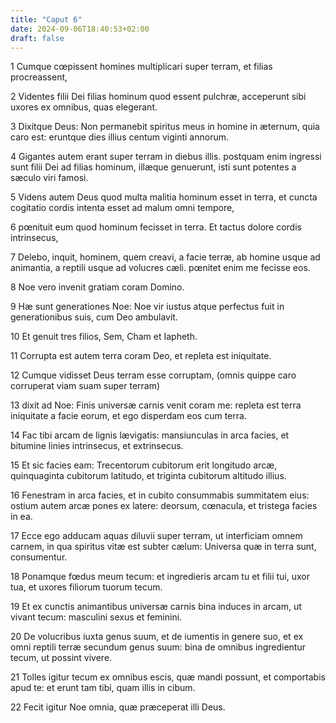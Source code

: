 ```yaml
---
title: "Caput 6"
date: 2024-09-06T18:40:53+02:00
draft: false
---
```




1 Cumque cœpissent homines multiplicari super terram, et filias procreassent,

2 Videntes filii Dei filias hominum quod essent pulchræ, acceperunt sibi uxores ex omnibus, quas elegerant.

3 Dixitque Deus: Non permanebit spiritus meus in homine in æternum, quia caro est: eruntque dies illius centum viginti annorum.

4 Gigantes autem erant super terram in diebus illis. postquam enim ingressi sunt filii Dei ad filias hominum, illæque genuerunt, isti sunt potentes a sæculo viri famosi.

5 Videns autem Deus quod multa malitia hominum esset in terra, et cuncta cogitatio cordis intenta esset ad malum omni tempore,

6 pœnituit eum quod hominum fecisset in terra. Et tactus dolore cordis intrinsecus,

7 Delebo, inquit, hominem, quem creavi, a facie terræ, ab homine usque ad animantia, a reptili usque ad volucres cæli. pœnitet enim me fecisse eos.

8 Noe vero invenit gratiam coram Domino.

9 Hæ sunt generationes Noe: Noe vir iustus atque perfectus fuit in generationibus suis, cum Deo ambulavit.

10 Et genuit tres filios, Sem, Cham et Iapheth.

11 Corrupta est autem terra coram Deo, et repleta est iniquitate.

12 Cumque vidisset Deus terram esse corruptam, (omnis quippe caro corruperat viam suam super terram)

13 dixit ad Noe: Finis universæ carnis venit coram me: repleta est terra iniquitate a facie eorum, et ego disperdam eos cum terra.

14 Fac tibi arcam de lignis lævigatis: mansiunculas in arca facies, et bitumine linies intrinsecus, et extrinsecus.

15 Et sic facies eam: Trecentorum cubitorum erit longitudo arcæ, quinquaginta cubitorum latitudo, et triginta cubitorum altitudo illius.

16 Fenestram in arca facies, et in cubito consummabis summitatem eius: ostium autem arcæ pones ex latere: deorsum, cœnacula, et tristega facies in ea.

17 Ecce ego adducam aquas diluvii super terram, ut interficiam omnem carnem, in qua spiritus vitæ est subter cælum: Universa quæ in terra sunt, consumentur.

18 Ponamque fœdus meum tecum: et ingredieris arcam tu et filii tui, uxor tua, et uxores filiorum tuorum tecum.

19 Et ex cunctis animantibus universæ carnis bina induces in arcam, ut vivant tecum: masculini sexus et feminini.

20 De volucribus iuxta genus suum, et de iumentis in genere suo, et ex omni reptili terræ secundum genus suum: bina de omnibus ingredientur tecum, ut possint vivere.

21 Tolles igitur tecum ex omnibus escis, quæ mandi possunt, et comportabis apud te: et erunt tam tibi, quam illis in cibum.

22 Fecit igitur Noe omnia, quæ præceperat illi Deus.

